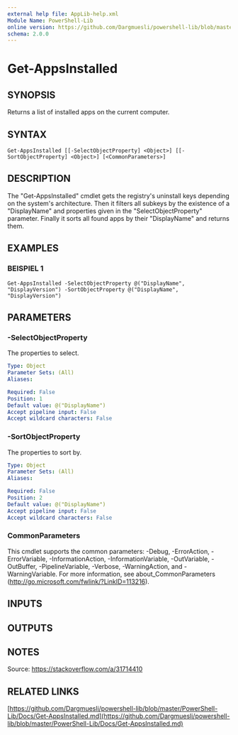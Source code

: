```yaml
---
external help file: AppLib-help.xml
Module Name: PowerShell-Lib
online version: https://github.com/Dargmuesli/powershell-lib/blob/master/PowerShell-Lib/Docs/Get-AppsInstalled.md
schema: 2.0.0
---
```


# Get-AppsInstalled

## SYNOPSIS
Returns a list of installed apps on the current computer.

## SYNTAX

```
Get-AppsInstalled [[-SelectObjectProperty] <Object>] [[-SortObjectProperty] <Object>] [<CommonParameters>]
```

## DESCRIPTION
The "Get-AppsInstalled" cmdlet gets the registry's uninstall keys depending on the system's architecture.
Then it filters all subkeys by the existence of a "DisplayName" and properties given in the "SelectObjectProperty" parameter.
Finally it sorts all found apps by their "DisplayName" and returns them.

## EXAMPLES

### BEISPIEL 1
```
Get-AppsInstalled -SelectObjectProperty @("DisplayName", "DisplayVersion") -SortObjectProperty @("DisplayName", "DisplayVersion")
```

## PARAMETERS

### -SelectObjectProperty
The properties to select.

```yaml
Type: Object
Parameter Sets: (All)
Aliases:

Required: False
Position: 1
Default value: @("DisplayName")
Accept pipeline input: False
Accept wildcard characters: False
```

### -SortObjectProperty
The properties to sort by.

```yaml
Type: Object
Parameter Sets: (All)
Aliases:

Required: False
Position: 2
Default value: @("DisplayName")
Accept pipeline input: False
Accept wildcard characters: False
```

### CommonParameters
This cmdlet supports the common parameters: -Debug, -ErrorAction, -ErrorVariable, -InformationAction, -InformationVariable, -OutVariable, -OutBuffer, -PipelineVariable, -Verbose, -WarningAction, and -WarningVariable.
For more information, see about_CommonParameters (http://go.microsoft.com/fwlink/?LinkID=113216).

## INPUTS

## OUTPUTS

## NOTES
Source: https://stackoverflow.com/a/31714410

## RELATED LINKS

[https://github.com/Dargmuesli/powershell-lib/blob/master/PowerShell-Lib/Docs/Get-AppsInstalled.md](https://github.com/Dargmuesli/powershell-lib/blob/master/PowerShell-Lib/Docs/Get-AppsInstalled.md)

